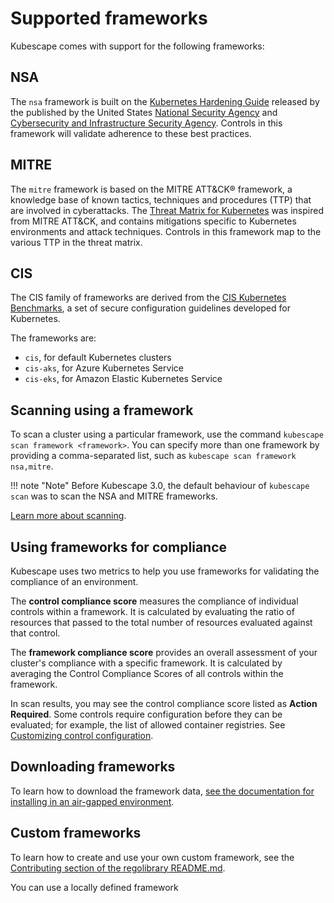 # Supported frameworks

Kubescape comes with support for the following frameworks:

## NSA  

The `nsa` framework is built on the [Kubernetes Hardening Guide](https://media.defense.gov/2022/Aug/29/2003066362/-1/-1/0/CTR_KUBERNETES_HARDENING_GUIDANCE_1.2_20220829.PDF) released by the published by the United States [National Security Agency](https://nsa.gov) and [Cybersecurity and Infrastructure Security Agency](https://cisa.gov/). Controls in this framework will validate adherence to these best practices.

## MITRE

The `mitre` framework is based on the MITRE ATT&CK® framework, a knowledge base of known tactics, techniques and procedures (TTP) that are involved in cyberattacks. The [Threat Matrix for Kubernetes](https://microsoft.github.io/Threat-Matrix-for-Kubernetes/) was inspired from MITRE ATT&CK, and contains mitigations specific to Kubernetes environments and attack techniques. Controls in this framework map to the various TTP in the threat matrix.

## CIS

The CIS family of frameworks are derived from the [CIS Kubernetes Benchmarks](https://www.cisecurity.org/benchmark/kubernetes), a set of secure configuration guidelines developed for Kubernetes.

The frameworks are:

* `cis`, for default Kubernetes clusters
* `cis-aks`, for Azure Kubernetes Service
* `cis-eks`, for Amazon Elastic Kubernetes Service

## Scanning using a framework

To scan a cluster using a particular framework, use the command `kubescape scan framework <framework>`.  You can specify more than one framework by providing a comma-separated list, such as `kubescape scan framework nsa,mitre`.

!!! note "Note"
    Before Kubescape 3.0, the default behaviour of `kubescape scan` was to scan the NSA and MITRE frameworks.

[Learn more about scanning](../scanning.md).

## Using frameworks for compliance

Kubescape uses two metrics to help you use frameworks for validating the compliance of an environment.

The **control compliance score** measures the compliance of individual controls within a framework. It is calculated by evaluating the ratio of resources that passed to the total number of resources evaluated against that control.

The **framework compliance score** provides an overall assessment of your cluster's compliance with a specific framework. It is calculated by averaging the Control Compliance Scores of all controls within the framework.

In scan results, you may see the control compliance score listed as **Action Required**.  Some controls require configuration before they can be evaluated; for example, the list of allowed container registries. See [Customizing control configuration](configuring-controls.md).

## Downloading frameworks

To learn how to download the framework data, [see the documentation for installing in an air-gapped environment](../install-cli.md#offlineair-gapped-environment-support).

## Custom frameworks

To learn how to create and use your own custom framework, see the [Contributing section of the regolibrary README.md](https://github.com/kubescape/regolibrary/blob/master/README.md#contributing).

You can use a locally defined framework